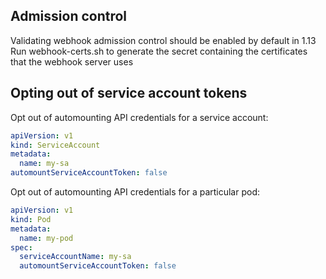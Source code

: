 ## Admission control

Validating webhook admission control should be enabled by default in 1.13
Run webhook-certs.sh to generate the secret containing the certificates that the webhook server uses

## Opting out of service account tokens

Opt out of automounting API credentials for a service account:

```yaml
apiVersion: v1
kind: ServiceAccount
metadata:
  name: my-sa
automountServiceAccountToken: false
```

Opt out of automounting API credentials for a particular pod:

```yaml
apiVersion: v1
kind: Pod
metadata:
  name: my-pod
spec:
  serviceAccountName: my-sa
  automountServiceAccountToken: false
```

